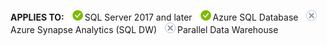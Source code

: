 <Token>**APPLIES TO:** ![yes](media/yes.png)SQL Server 2017 and later ![yes](media/yes.png)Azure SQL Database ![no](media/no.png)Azure Synapse Analytics (SQL DW) ![no](media/no.png)Parallel Data Warehouse </Token>

